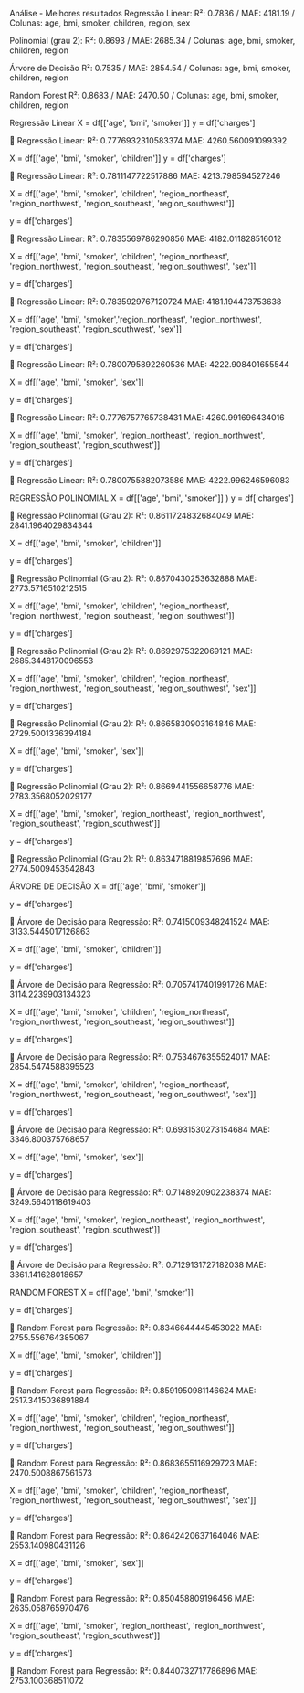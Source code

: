 Análise - Melhores resultados
Regressão Linear: R²: 0.7836 / MAE: 4181.19 / Colunas: age, bmi, smoker, children, region, sex

Polinomial (grau 2): R²: 0.8693 / MAE: 2685.34 / Colunas: age, bmi, smoker, children, region

Árvore de Decisão R²: 0.7535 / MAE: 2854.54 / Colunas: age, bmi, smoker, children, region

Random Forest R²: 0.8683 / MAE: 2470.50 / Colunas: age, bmi, smoker, children, region



     
Regressão Linear
X = df[['age', 'bmi', 'smoker']] y = df['charges']

🔹 Regressão Linear: R²: 0.7776932310583374 MAE: 4260.560091099392

X = df[['age', 'bmi', 'smoker', 'children']] y = df['charges']

🔹 Regressão Linear: R²: 0.7811147722517886 MAE: 4213.798594527246

X = df[['age', 'bmi', 'smoker', 'children', 'region_northeast', 'region_northwest', 'region_southeast', 'region_southwest']]

y = df['charges']

🔹 Regressão Linear: R²: 0.7835569786290856 MAE: 4182.011828516012

X = df[['age', 'bmi', 'smoker', 'children', 'region_northeast', 'region_northwest', 'region_southeast', 'region_southwest', 'sex']]

y = df['charges']

🔹 Regressão Linear: R²: 0.7835929767120724 MAE: 4181.194473753638

X = df[['age', 'bmi', 'smoker','region_northeast', 'region_northwest', 'region_southeast', 'region_southwest', 'sex']]

y = df['charges']

🔹 Regressão Linear: R²: 0.7800795892260536 MAE: 4222.908401655544

X = df[['age', 'bmi', 'smoker', 'sex']]

y = df['charges']

🔹 Regressão Linear: R²: 0.7776757765738431 MAE: 4260.991696434016

X = df[['age', 'bmi', 'smoker', 'region_northeast', 'region_northwest', 'region_southeast', 'region_southwest']]

y = df['charges']

🔹 Regressão Linear: R²: 0.7800755882073586 MAE: 4222.996246596083

REGRESSÃO POLINOMIAL
X = df[['age', 'bmi', 'smoker']] ) y = df['charges']

🔹 Regressão Polinomial (Grau 2): R²: 0.8611724832684049 MAE: 2841.1964029834344

X = df[['age', 'bmi', 'smoker', 'children']]

y = df['charges']

🔹 Regressão Polinomial (Grau 2): R²: 0.8670430253632888 MAE: 2773.5716510212515

X = df[['age', 'bmi', 'smoker', 'children', 'region_northeast', 'region_northwest', 'region_southeast', 'region_southwest']]

y = df['charges']

🔹 Regressão Polinomial (Grau 2): R²: 0.8692975322069121 MAE: 2685.3448170096553

X = df[['age', 'bmi', 'smoker', 'children', 'region_northeast', 'region_northwest', 'region_southeast', 'region_southwest', 'sex']]

y = df['charges']

🔹 Regressão Polinomial (Grau 2): R²: 0.8665830903164846 MAE: 2729.5001336394184

X = df[['age', 'bmi', 'smoker', 'sex']]

y = df['charges']

🔹 Regressão Polinomial (Grau 2): R²: 0.8669441556658776 MAE: 2783.3568052029177

X = df[['age', 'bmi', 'smoker', 'region_northeast', 'region_northwest', 'region_southeast', 'region_southwest']]

y = df['charges']

🔹 Regressão Polinomial (Grau 2): R²: 0.8634718819857696 MAE: 2774.5009453542843

ÁRVORE DE DECISÃO
X = df[['age', 'bmi', 'smoker']]

y = df['charges']

🔹 Árvore de Decisão para Regressão: R²: 0.7415009348241524 MAE: 3133.5445017126863

X = df[['age', 'bmi', 'smoker', 'children']]

y = df['charges']

🔹 Árvore de Decisão para Regressão: R²: 0.7057417401991726 MAE: 3114.2239903134323

X = df[['age', 'bmi', 'smoker', 'children', 'region_northeast', 'region_northwest', 'region_southeast', 'region_southwest']]

y = df['charges']

🔹 Árvore de Decisão para Regressão: R²: 0.7534676355524017 MAE: 2854.5474588395523

X = df[['age', 'bmi', 'smoker', 'children', 'region_northeast', 'region_northwest', 'region_southeast', 'region_southwest', 'sex']]

y = df['charges']

🔹 Árvore de Decisão para Regressão: R²: 0.6931530273154684 MAE: 3346.800375768657

X = df[['age', 'bmi', 'smoker', 'sex']]

y = df['charges']

🔹 Árvore de Decisão para Regressão: R²: 0.7148920902238374 MAE: 3249.5640118619403

X = df[['age', 'bmi', 'smoker', 'region_northeast', 'region_northwest', 'region_southeast', 'region_southwest']]

y = df['charges']

🔹 Árvore de Decisão para Regressão: R²: 0.7129131727182038 MAE: 3361.141628018657

RANDOM FOREST
X = df[['age', 'bmi', 'smoker']]

y = df['charges']

🔹 Random Forest para Regressão: R²: 0.8346644445453022 MAE: 2755.556764385067

X = df[['age', 'bmi', 'smoker', 'children']]

y = df['charges']

🔹 Random Forest para Regressão: R²: 0.8591950981146624 MAE: 2517.3415036891884

X = df[['age', 'bmi', 'smoker', 'children', 'region_northeast', 'region_northwest', 'region_southeast', 'region_southwest']]

y = df['charges']

🔹 Random Forest para Regressão: R²: 0.8683655116929723 MAE: 2470.5008867561573

X = df[['age', 'bmi', 'smoker', 'children', 'region_northeast', 'region_northwest', 'region_southeast', 'region_southwest', 'sex']]

y = df['charges']

🔹 Random Forest para Regressão: R²: 0.8642420637164046 MAE: 2553.140980431126

X = df[['age', 'bmi', 'smoker', 'sex']]

y = df['charges']

🔹 Random Forest para Regressão: R²: 0.850458809196456 MAE: 2635.058765970476

X = df[['age', 'bmi', 'smoker', 'region_northeast', 'region_northwest', 'region_southeast', 'region_southwest']]

y = df['charges']

🔹 Random Forest para Regressão: R²: 0.8440732717786896 MAE: 2753.100368511072
